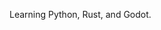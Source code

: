 Learning Python, Rust, and Godot. 

<!---
bnsantoso/bnsantoso is a ✨ special ✨ repository because its `README.md` (this file) appears on your GitHub profile.
You can click the Preview link to take a look at your changes.
--->
